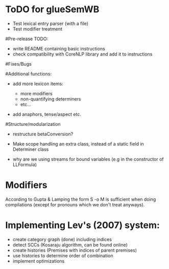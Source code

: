 # ToDO for glueSemWB

- Test lexical entry parser (with a file)
- Test modifier treatment

#Pre-release TODO:
- write README containing basic instructions
- check compatibility with CoreNLP library and add it to instructions

#Fixes/Bugs

#Additional functions:

- add more lexicon items:
    - more modifiers
    - non-quantifying determiners
    - etc...

- add anaphors, tense/aspect etc.


#Structure/modularization

- restructure betaConversion?

- Make scope handling an extra class, instead of a static field in Determiner class

- why are we using streams for bound variables (e.g in the constructor of LLFormula)

# Modifiers
According to Gupta & Lamping the form S -o M is sufficient when doing compilations (except
for pronouns which we don't treat anyways).


# Implementing Lev's (2007) system:
- create category graph (done) including indices
- detect SCCs (Kosaraju algorithm, can be found online)
- create histories (Premises with indices of parent premises)
- use histories to determine order of combination
- implement optimizations